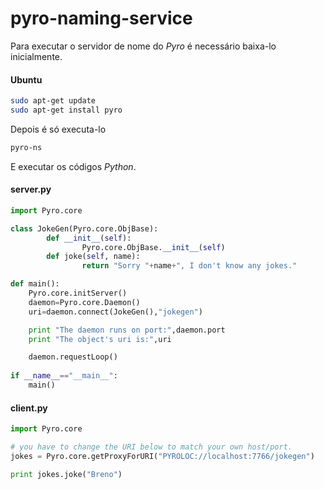 # pyro-naming-service

Para executar o servidor de nome do *Pyro* é necessário baixa-lo inicialmente.

#### Ubuntu
```sh
sudo apt-get update
sudo apt-get install pyro
```

Depois é só executa-lo
```sh
pyro-ns
```

E executar os códigos *Python*.

#### server.py
```python
import Pyro.core

class JokeGen(Pyro.core.ObjBase):
		def __init__(self):
                Pyro.core.ObjBase.__init__(self)
        def joke(self, name):
                return "Sorry "+name+", I don't know any jokes."

def main():
	Pyro.core.initServer()
    daemon=Pyro.core.Daemon()
    uri=daemon.connect(JokeGen(),"jokegen")

    print "The daemon runs on port:",daemon.port
    print "The object's uri is:",uri

    daemon.requestLoop()
    
if __name__=="__main__":
    main()
```

#### client.py
```python
import Pyro.core

# you have to change the URI below to match your own host/port.
jokes = Pyro.core.getProxyForURI("PYROLOC://localhost:7766/jokegen")

print jokes.joke("Breno")
```
